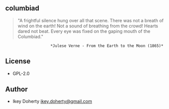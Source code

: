 columbiad
---------

> "A frightful silence hung over all that scene. There was not a breath of
> wind on the earth! Not a sound of breathing from the crowd! Hearts dared
> not beat. Every eye was fixed on the gaping mouth of the Columbiad."

                        *Julese Verne - From the Earth to the Moon (1865)*

License
-------

 * GPL-2.0


Author
------

 * Ikey Doherty <ikey.doherty@gmail.com>
